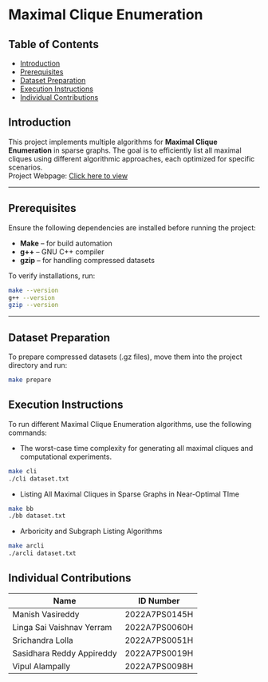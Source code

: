 # **Maximal Clique Enumeration**  

## **Table of Contents**  
- [Introduction](#introduction)  
- [Prerequisites](#prerequisites)  
- [Dataset Preparation](#dataset-preparation)  
- [Execution Instructions](#execution-instructions)  
- [Individual Contributions](#individual-contributions)  

## **Introduction**
This project implements multiple algorithms for **Maximal Clique Enumeration** in sparse graphs. The goal is to efficiently list all maximal cliques using different algorithmic approaches, each optimized for specific scenarios.  
Project Webpage: [Click here to view](https://daa-assignment-1.pages.dev/)

---

## **Prerequisites**  
Ensure the following dependencies are installed before running the project:  
- **Make** – for build automation  
- **g++** – GNU C++ compiler  
- **gzip** – for handling compressed datasets  

To verify installations, run:  
```bash
make --version
g++ --version
gzip --version
```

---

## Dataset Preparation
To prepare compressed datasets (.gz files), move them into the project directory and run:
```bash
make prepare
```

## **Execution Instructions**  
To run different Maximal Clique Enumeration algorithms, use the following commands:
- The worst-case time complexity for generating all maximal cliques and computational experiments.
```bash
make cli
./cli dataset.txt
```

- Listing All Maximal Cliques in Sparse Graphs in Near-Optimal TIme
```bash
make bb
./bb dataset.txt
```

- Arboricity and Subgraph Listing Algorithms
```bash
make arcli
./arcli dataset.txt
```

## Individual Contributions
| Name | ID Number |
| --- | --- |
| Manish Vasireddy | 2022A7PS0145H |
| Linga Sai Vaishnav Yerram | 2022A7PS0060H | worked on implementing proc BronKerboschDegeneracy
| Srichandra Lolla | 2022A7PS0051H | worked on implementing proc BronKerboschDegeneracy
| Sasidhara Reddy Appireddy | 2022A7PS0019H |
| Vipul Alampally | 2022A7PS0098H |


